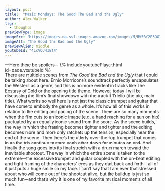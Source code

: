 ```yaml
---
layout: post
title:  "Music Mondays: The Good The Bad and the Ugly"
author: Alex Walker
tags:
  - thoughts
previewType: image
imageSrc: "https://images-na.ssl-images-amazon.com/images/M/MV5BY2E3OGI3MGQtZjI3Yy00ODNhLWJiYWUtOWZhODM2YzdmMzhjL2ltYWdlL2ltYWdlXkEyXkFqcGdeQXVyNDAxOTExNTM@._V1_.jpg"
imageAlt: "The Good the Bad and the Ugly"
previewAlign: middle
youtubeId: "4LcVQJ4IBtM"
---
```

—Here there be spoilers—
{% include youtubePlayer.html id=page.youtubeId %}
<br>
There are multiple scenes from _The Good the Bad and the Ugly_ that I could be talking about here. Ennio Morricone’s soundtrack perfectly encapsulates the Western as a genre, and this is no more evident in tracks like The Ecstasy of Gold or the opening title theme. However, today I will be discussing the film’s final showdown with the track Il Triello (the trio, main title). What works so well here is not just the classic trumpet and guitar that have come to embody the genre as a whole. It’s how all of this works in relation to the editing and pacing of the scene. There are so many moments when the film cuts to an iconic image (e.g. a hand reaching for a gun on hip) puctuated by an equally iconic sound from the score. As the scene builds, the way in which the framing becomes tighter and tighter and the editing becomes more and more only ratchets up the tension, especially near the end of the scene. Then there’s the utterly over-the-top trumpet that comes in as the trio continue to stare each other down for minutes on end. And finally the song goes into its final stretch with a drum march toward the inevitable shootout. The way in which the entire scene is taken to the extreme—the excessive trumpet and guitar coupled with the on-beat editing and tight framing of the characters' eyes as they dart back and forth—all of it just puts a huge smile on my face. I can’t say that I am ever that stressed about who will come out of the shootout alive, but the buildup is just so much fun—and that’s why it is one of my favorite musical moments of all time.
